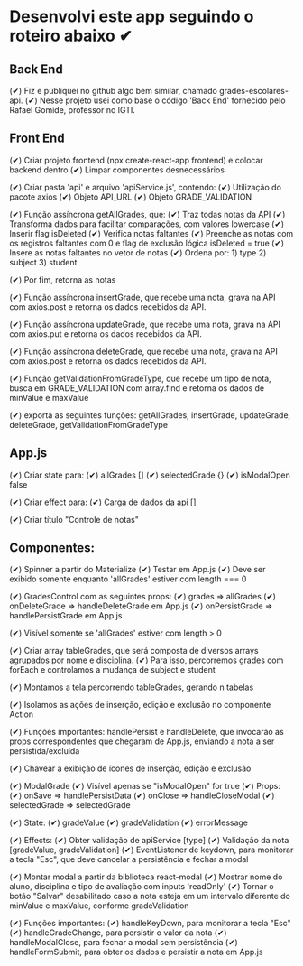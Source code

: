 Desenvolvi este app seguindo o roteiro abaixo ✔ 
=====================

Back End
--------

(✔) Fiz e publiquei no github algo bem similar, chamado grades-escolares-api.
(✔) Nesse projeto usei como base o código 'Back End' fornecido pelo Rafael Gomide, professor no IGTI.


Front End
---------

(✔) Criar projeto frontend (npx create-react-app frontend) e colocar backend dentro
(✔) Limpar componentes desnecessários

(✔) Criar pasta 'api' e arquivo 'apiService.js', contendo:
   (✔) Utilização do pacote axios
   (✔) Objeto API_URL
   (✔) Objeto GRADE_VALIDATION

   (✔) Função assíncrona getAllGrades, que:
     (✔) Traz todas notas da API
     (✔) Transforma dados para facilitar
       comparações, com valores lowercase
     (✔) Inserir flag isDeleted
     (✔) Verifica notas faltantes
     (✔) Preenche as notas com os
       registros faltantes com 0
       e flag de exclusão lógica 
       isDeleted = true
     (✔) Insere as notas faltantes no
       vetor de notas
     (✔) Ordena por:
       1) type
       2) subject
       3) student

  (✔) Por fim, retorna as notas

   (✔) Função assíncrona insertGrade, que
     recebe uma nota, grava na API com
     axios.post e retorna os dados
     recebidos da API.

   (✔) Função assíncrona updateGrade, que
     recebe uma nota, grava na API com
     axios.put e retorna os dados
     recebidos da API.

   (✔) Função assíncrona deleteGrade, que
     recebe uma nota, grava na API com
     axios.post e retorna os dados
     recebidos da API.

   (✔) Função getValidationFromGradeType,
     que recebe um tipo de nota, busca
     em GRADE_VALIDATION com array.find 
     e retorna os dados de minValue e
     maxValue

  (✔) exporta as seguintes funções:
    getAllGrades, insertGrade,
    updateGrade, deleteGrade,
    getValidationFromGradeType
     

App.js
------

(✔) Criar state para:
   (✔) allGrades []
   (✔) selectedGrade {}
   (✔) isModalOpen false
   
(✔) Criar effect para:
   (✔) Carga de dados da api []

(✔) Criar título "Controle de notas"


Componentes:
------------

(✔) Spinner a partir do Materialize
   (✔) Testar em App.js
   (✔) Deve ser exibido somente enquanto
     'allGrades' estiver com 
     length === 0

(✔) GradesControl com as seguintes props:
   (✔) grades => allGrades
   (✔) onDeleteGrade => handleDeleteGrade em App.js
   (✔) onPersistGrade => handlePersistGrade em App.js

   (✔) Visível somente se 'allGrades' estiver
     com length > 0

   (✔) Criar array tableGrades, que será composta
     de diversos arrays agrupados por nome e
     disciplina.
   (✔) Para isso, percorremos grades com forEach
     e controlamos a mudança de subject e student

   (✔) Montamos a tela percorrendo tableGrades,
     gerando n tabelas

   (✔) Isolamos as ações de inserção, edição e 
     exclusão no componente Action

   (✔) Funções importantes: handlePersist e
     handleDelete, que invocarão as props
     correspondentes que chegaram de App.js,
     enviando a nota a ser persistida/excluída

   (✔) Chavear a exibição de ícones de inserção,
     edição e exclusão

(✔) ModalGrade
   (✔) Visível apenas se "isModalOpen" for true
   (✔) Props:
     (✔) onSave => handlePersistData
     (✔) onClose => handleCloseModal
     (✔) selectedGrade => selectedGrade  

  (✔) State:
    (✔) gradeValue
    (✔) gradeValidation
    (✔) errorMessage

  (✔) Effects:
    (✔) Obter validação de apiService [type]
    (✔) Validação da nota [gradeValue, gradeValidation]
    (✔) EventListener de keydown, para monitorar a tecla "Esc",
      que deve cancelar a persistência e fechar a modal

  (✔) Montar modal a partir da biblioteca react-modal
    (✔) Mostrar nome do aluno, disciplina e tipo de
      avaliação com inputs 'readOnly'
    (✔) Tornar o botão "Salvar" desabilitado caso a nota
      esteja em um intervalo diferente do minValue e
      maxValue, conforme gradeValidation

  (✔) Funções importantes:
    (✔) handleKeyDown, para monitorar a tecla "Esc"
    (✔) handleGradeChange, para persistir o valor da nota
    (✔) handleModalClose, para fechar a modal sem persistência
    (✔) handleFormSubmit, para obter os dados e persistir
      a nota em App.js
